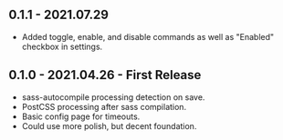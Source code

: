 ## 0.1.1 - 2021.07.29
* Added toggle, enable, and disable commands as well as "Enabled" checkbox in settings.

## 0.1.0 - 2021.04.26 - First Release
* sass-autocompile processing detection on save.
* PostCSS processing after sass compilation.
* Basic config page for timeouts.
* Could use more polish, but decent foundation.
